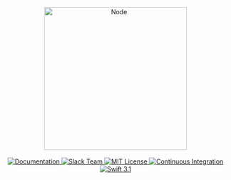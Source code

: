 <p align="center">
    <img src="https://cloud.githubusercontent.com/assets/1977704/25426923/1d41cf48-2a71-11e7-9053-22b3298eeeb2.png" width="320" alt="Node">
    <br>
    <br>
    <a href="http://beta.docs.vapor.codes/node/package/">
        <img src="http://img.shields.io/badge/read_the-docs-92A8D1.svg" alt="Documentation">
    </a>
    <a href="http://vapor.team">
        <img src="http://vapor.team/badge.svg" alt="Slack Team">
    </a>
    <a href="LICENSE">
        <img src="http://img.shields.io/badge/license-MIT-brightgreen.svg" alt="MIT License">
    </a>
    <a href="https://circleci.com/gh/vapor/node">
        <img src="https://circleci.com/gh/vapor/node.svg?style=shield" alt="Continuous Integration">
    </a>
    <a href="https://swift.org">
        <img src="http://img.shields.io/badge/swift-3.1-brightgreen.svg" alt="Swift 3.1">
    </a>
</center>